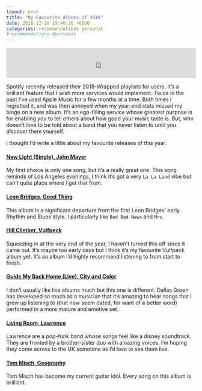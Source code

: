 ```yaml
---
layout: post
title: "My Favourite Albums of 2018"
date: 2018-12-10 19:40:20 +0000
categories: recommendations personal
#recommendations #personal
---
```


<iframe src="https://open.spotify.com/embed/user/rorybain/playlist/5HmhOamlYpiGsFFxplPfS7" width="100%" height="80" frameborder="0" allowtransparency="true" allow="encrypted-media"></iframe>



Spotify recently released their 2018-Wrapped playlists for users. It’s a brilliant feature that I wish more services would implement. Twice in the past I’ve used Apple Music for a few months at a time. Both times I regretted it, and was then annoyed when my year-end stats missed my binge on a new album. It’s an ego-filling service whose greatest purpose is for enabling you to tell others about how good your music taste is. But, who doesn’t love to be told about a band that you never listen to until you _discover_ them yourself. 


I thought I’d write a little about my favourite releases of this year.

#### [New Light (Single), John Mayer](https://open.spotify.com/track/3bH4HzoZZFq8UpZmI2AMgV?si=EgEJOcBqQDaXfY7eGBroEA)
My first choice is only one song, but it’s a really great one. This song reminds of Los Angeles evenings, I think it’s got a very `La La Land` vibe but can’t quite place where I get that from.

#### [Leon Bridges, Good Thing](https://open.spotify.com/album/7J9fifadXb0PPSBWXctbi8?si=E8togu_YTc6yhkYaMgPACA)
This album is a significant departure from the first Leon Bridges’ early Rhythm and Blues style. I particularly like `Bad Bad News` and `Mrs`.

#### [Hill Climber, Vulfpeck](https://open.spotify.com/album/23jJjnLWnkYfK7E50Kmbcm)
Squeezing in at the very end of the year, I haven’t turned this off since it came out. It’s maybe too early days but I think it’s my favourite Vulfpeck album yet. It’s an album I’d highly recommend listening to from start to finish.

#### [Guide My Back Home (Live), City and Color](https://open.spotify.com/album/0ykutdu7Hf0DlrK1BXK65I)
I don’t usually like live albums much but this one is different. Dallas Green has developed so much as a musician that it’s amazing to hear songs that I grew up listening to (that now seem dated, for want of a better word) performed in a more mature and emotive set.

#### [Living Room, Lawrence](https://open.spotify.com/album/0cI6FYd7CETgvwLQ8j7Y8P) 
Lawrence are a pop-funk band whose songs feel like a disney soundtrack. They are fronted by a brother-sister duo with amazing voices. I’m hoping they come across to the UK sometime as I’d love to see them live.

#### [Tom Misch, Geography](https://open.spotify.com/album/28enuddLPEA914scE6Drvk?si=MKTD9mUXQIm26vBVahxg8A) 
Tom Misch has become my current guitar idol. Every song on this album is brilliant.
